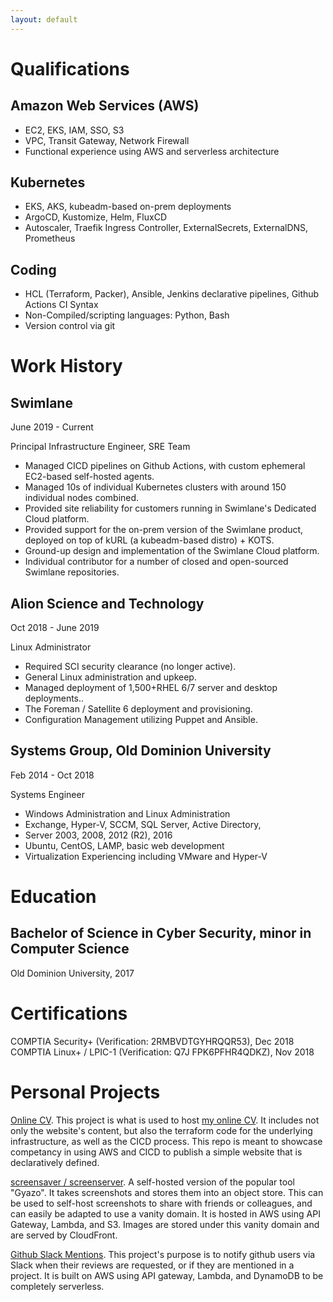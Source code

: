 ```yaml
---
layout: default
---
```

# Qualifications

## Amazon Web Services (AWS)
*   EC2, EKS, IAM, SSO, S3
*   VPC, Transit Gateway, Network Firewall
*   Functional experience using AWS and serverless architecture

## Kubernetes
*   EKS, AKS, kubeadm-based on-prem deployments
*   ArgoCD, Kustomize, Helm, FluxCD
*   Autoscaler, Traefik Ingress Controller, ExternalSecrets, ExternalDNS, Prometheus

## Coding
*   HCL (Terraform, Packer), Ansible, Jenkins declarative pipelines, Github Actions CI Syntax
*   Non-Compiled/scripting languages: Python, Bash
*   Version control via git

# Work History

## Swimlane
June 2019 - Current

Principal Infrastructure Engineer, SRE Team

*    Managed CICD pipelines on Github Actions, with custom ephemeral EC2-based self-hosted agents.
*    Managed 10s of individual Kubernetes clusters with around 150 individual nodes combined.
*    Provided site reliability for customers running in Swimlane's Dedicated Cloud platform.
*    Provided support for the on-prem version of the Swimlane product, deployed on top of kURL (a kubeadm-based distro) + KOTS.
*    Ground-up design and implementation of the Swimlane Cloud platform.
*    Individual contributor for a number of closed and open-sourced Swimlane repositories.

## Alion Science and Technology
Oct 2018 - June 2019

Linux Administrator

*    Required SCI security clearance (no longer active).
*    General Linux administration and upkeep.
*    Managed deployment of 1,500+RHEL 6/7 server and desktop deployments..
*    The Foreman / Satellite 6 deployment and provisioning.
*    Configuration Management utilizing Puppet and Ansible.

## Systems Group, Old Dominion University
Feb 2014 - Oct 2018

Systems Engineer

*    Windows Administration and Linux Administration
*    Exchange, Hyper-V, SCCM, SQL Server, Active Directory,
*    Server 2003, 2008, 2012 (R2), 2016
*    Ubuntu, CentOS, LAMP, basic web development
*    Virtualization Experiencing including VMware and Hyper-V

# Education
## Bachelor of Science in Cyber Security, minor in Computer Science
Old Dominion University, 2017

# Certifications
COMPTIA Security+ (Verification: 2RMBVDTGYHRQQR53), Dec 2018
COMPTIA Linux+ / LPIC-1 (Verification: Q7J FPK6PFHR4QDKZ), Nov 2018


# Personal Projects
[Online CV](https://github.com/bagel-dawg/bageltech.io). This project is what is used to host [my online CV](https://bageltech.io). It includes not only the website's content, but also the terraform code for the underlying infrastructure, as well as the CICD process. This repo is meant to showcase competancy in using AWS and CICD to publish a simple website that is declaratively defined.

[screensaver / screenserver](https://github.com/bagel-dawg/screensaver). A self-hosted version of the popular tool "Gyazo". It takes screenshots and stores them into an object store. This can be used to self-host screenshots to share with friends or colleagues, and can easily be adapted to use a vanity domain. It is hosted in AWS using API Gateway, Lambda, and S3. Images are stored under this vanity domain and are served by CloudFront.

[Github Slack Mentions](https://github.com/bagel-dawg/github-slack-mentions). This project's purpose is to notify github users via Slack when their reviews are requested, or if they are mentioned in a project. It is built on AWS using API gateway, Lambda, and DynamoDB to be completely serverless.
